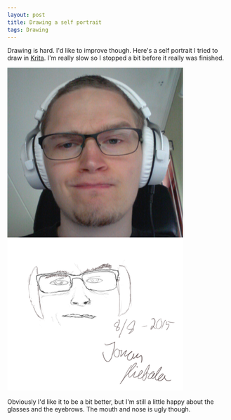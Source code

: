```yaml
---
layout: post
title: Drawing a self portrait
tags: Drawing
---
```


Drawing is hard. I'd like to improve though. Here's a self portrait I tried to draw in [Krita][]. I'm really slow so I stopped a bit before it really was finished.

<a href="/images/drawing/me/me_crop.png"><img src="/images/drawing/me/me_crop.png" width=400/></a>
<a href="/images/drawing/me/me_drawing.png"><img src="/images/drawing/me/me_drawing.png" width=400/></a>

Obviously I'd like it to be a bit better, but I'm still a little happy about the glasses and the eyebrows. The mouth and nose is ugly though.

[Krita]: https://krita.org "Krita"

